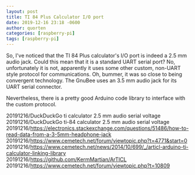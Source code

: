 ```yaml
---
layout: post
title: TI 84 Plus Calculator I/O port
date: 2019-12-16 23:18 -0600
author: quorten
categories: [raspberry-pi]
tags: [raspberry-pi]
---
```


So, I've noticed that the TI 84 Plus calculator's I/O port is indeed a
2.5 mm audio jack.  Could this mean that it is a standard UART serial
port?  No, unfortunately it is not, apparently it uses some other
custom, non-UART style protocol for communications.  Oh, bummer, it
was so close to being convergent technology.  The GnuBee uses an 3.5
mm audio jack for its UART serial connector.

Nevertheless, there is a pretty good Arduino code library to interface
with the custom protocol.

20191216/DuckDuckGo ti calculator 2.5 mm audio serial voltage  
20191216/DuckDuckGo ti-84 calculator 2.5 mm audio serial voltage  
20191216/https://electronics.stackexchange.com/questions/51486/how-to-read-data-from-a-3-5mm-headphone-jack  
20191216/https://www.cemetech.net/forum/viewtopic.php?t=4771&start=0  
20191216/https://www.cemetech.net/news/2014/10/699/_/articl-arduino-ti-calculator-linking-library  
20191216/https://github.com/KermMartian/ArTICL  
20191216/https://www.cemetech.net/forum/viewtopic.php?t=10809

